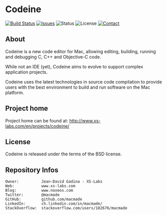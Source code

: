 Codeine
=======

[![Build Status](https://img.shields.io/travis/macmade/Codeine.svg?branch=master&style=flat)](https://travis-ci.org/macmade/Codeine)
[![Issues](http://img.shields.io/github/issues/macmade/Codeine.svg?style=flat)](https://github.com/macmade/Codeine/issues)
![Status](https://img.shields.io/badge/status-active-brightgreen.svg?style=flat)
![License](https://img.shields.io/badge/license-bsd-brightgreen.svg?style=flat)
[![Contact](https://img.shields.io/badge/contact-@macmade-blue.svg?style=flat)](https://twitter.com/macmade)

About
-----

Codeine is a new code editor for Mac, allowing editing, building, running and debugging C, C++ and Objective-C code.

While not an IDE (yet), Codeine aims to evolve to support complex application projects.

Codeine uses the latest technologies in source code compilation to provide users with the best environment to build and run software on the Mac platform.

Project home
------------

Project home can be found at: http://www.xs-labs.com/en/projects/codeine/

License
-------

Codeine is released under the terms of the BSD license.

Repository Infos
----------------

    Owner:			Jean-David Gadina - XS-Labs
    Web:			www.xs-labs.com
    Blog:			www.noxeos.com
    Twitter:		@macmade
    GitHub:			github.com/macmade
    LinkedIn:		ch.linkedin.com/in/macmade/
    StackOverflow:	stackoverflow.com/users/182676/macmade

